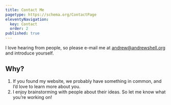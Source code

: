 ```yaml
---
title: Contact Me
pagetype: https://schema.org/ContactPage
eleventyNavigation:
  key: Contact
  order: 2
published: true
---
```


I love hearing from people, so please e-mail me at andrew@andrewshell.org and introduce yourself.

## Why?

1. If you found my website, we probably have something in common, and I’d love to learn more about you.
2. I enjoy brainstorming with people about their ideas. So let me know what you’re working on!

<!-- wp:social-links --><ul class="wp-block-social-links"><!-- wp:social-link {"url":"https://gravatar.com/andrewshell","service":"chain","label":"test","rel":"me"} /--></ul><!-- /wp:social-links -->
